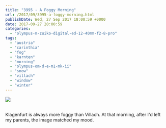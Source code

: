 ```yaml
---
title: "3995 - A Foggy Morning"
url: /2017/09/3995-a-foggy-morning.html
publishDate: Wed, 27 Sep 2017 18:00:59 +0000
date: 2017-09-27 20:00:59
categories: 
  - "olympus-m-zuiko-digital-ed-12-40mm-f2-8-pro"
tags: 
  - "austria"
  - "carinthia"
  - "fog"
  - "karnten"
  - "morning"
  - "olympus-om-d-e-m1-mk-ii"
  - "snow"
  - "villach"
  - "window"
  - "winter"
---
```

<div class="container">
<div class="center"><a target="_blank" href="https://d25zfm9zpd7gm5.cloudfront.net/1200x1200/2017/20170128_092955_lr.jpg"><img class="webfeedsFeaturedVisual" src="https://d25zfm9zpd7gm5.cloudfront.net/0600x0600/2017/20170128_092955_lr.jpg" /></a></div>
</div>
<br />

Klagenfurt is always more foggy than Villach. At that morning, after I'd left my parents, the image matched my mood.
